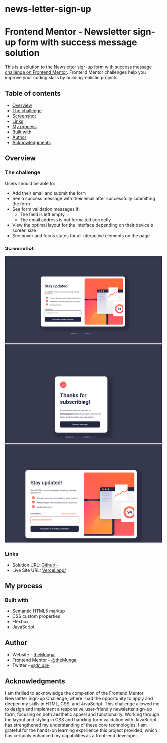 # news-letter-sign-up

# Frontend Mentor - Newsletter sign-up form with success message solution

This is a solution to the [Newsletter sign-up form with success message challenge on Frontend Mentor](https://www.frontendmentor.io/challenges/newsletter-signup-form-with-success-message-3FC1AZbNrv). Frontend Mentor challenges help you improve your coding skills by building realistic projects. 

## Table of contents

  - [Overview](#overview)
  - [The challenge](#the-challenge)
  - [Screenshot](#screenshot)
  - [Links](#links)
  - [My process](#my-process)
  - [Built with](#built-with)
  - [Author](#author)
  - [Acknowledgments](#acknowledgments)



## Overview

### The challenge

Users should be able to:

- Add their email and submit the form
- See a success message with their email after successfully submitting the form
- See form validation messages if:
    - The field is left empty
    - The email address is not formatted correctly
- View the optimal layout for the interface depending on their device's screen size
- See hover and focus states for all interactive elements on the page

### Screenshot

![](/images/Screenshot1.png)
![](/images/Screenshot2.png)
![](/images/Screenshot3.png)


### Links

- Solution URL: [Github -](https://github.com/theMungai/news-letter-sign-up)
- Live Site URL: [Vercel.app/](https://your-live-site-url.com)

## My process

### Built with

- Semantic HTML5 markup
- CSS custom properties
- Flexbox
- JavaScript

## Author

- Website - [theMungai](https://github.com/theMungai)
- Frontend Mentor - [@theMungai](https://www.frontendmentor.io/profile/theMungai)
- Twitter - [@_dr_dev_](https://www.twitter.com/_dr_dev_)

## Acknowledgments

I am thrilled to acknowledge the completion of the Frontend Mentor Newsletter Sign-up Challenge, where I had the opportunity to apply and deepen my skills in HTML, CSS, and JavaScript. This challenge allowed me to design and implement a responsive, user-friendly newsletter sign-up form, focusing on both aesthetic appeal and functionality. Working through the layout and styling in CSS and handling form validation with JavaScript has strengthened my understanding of these core technologies. I am grateful for the hands-on learning experience this project provided, which has certainly enhanced my capabilities as a front-end developer.